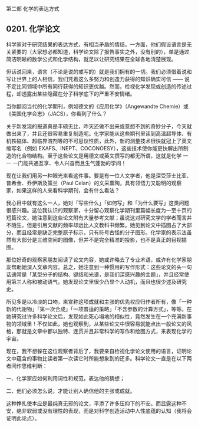 第二部 化学的表达方式

## 0201. 化学论文

科学家对于研究结果的表达方式，有相当矛盾的情结。一方面，他们假设语言是无关紧要的（大家想必都知道，科学论文除了报告事实之外，没有别的），单是通过简洁明晰的数学公式和化学结构，就足以让研究结果在全球各地清楚展现。

但话说回来，语言（不论是说的或写的）就是我们拥有的一切。我们必须借着说和写让世界上的人相信，我们凭着这么多努力和创造力获得的知识确实可信 —— 说不定比同领域中所有同行获得的知识更优越。然而，检视化学发现或创造的传述过程，却透露出某些隐藏在分子科学底下的严重不安情绪。

当你翻阅当代的化学期刊，例如德文的《应用化学》（Angewandte Chemie）或《美国化学会志》（JACS），你看到了什么？

关于新发现的报道真是丰硕无比，昨天还做不出来或意想不到的奇妙分子，今天就做出来了，并且还很容易重复制造呢。化学家能从这些期刊里读到高温超导体、有机铁磁体、超临界溶剂等的不可思议性质，此外，新的测量技术很快就冠上了英文缩写名（例如 EXAFS、INEPT、COCONOESY），这些技术使你能更快解出所制造的化合物结构。至于这些论文是用德文或英文撰写的都无所谓，这就是化学 一一 一门能共通互享、令人兴奋而且生气蓬勃的学问！

现在让我们用另一种眼光来看这件事。要是有一位人文学者，他是深受莎士比亚、普希金、乔伊斯及策兰（Paul Celan）的文采熏陶，具有领悟力又聪明的观察家，如果这样的人来看科学期刊，会有什么看法？

我心目中就有这么一人，她对「写些什么」「如何写」和「为什么要写」这类问题很感兴趣。这位我认识的观察家，十分留心观察化学期刊里篇幅长度为一至十页的短篇论文，她注意到这些论文附有大量参考文献；虽说这对研究文学的学者而言并不陌生，但是引用文献的频率却远比人文教科书频繁。她见到论文中插图占了大部分，而且经常是缺乏完整原子标示，只有符号古怪的分子图形。化学家的表示法虽然有大部分是三维空间的图像，但并不是完全精准的投影，也不是真正的目视描图。

那位好奇的观察家朋友阅读了论文内容，她或许略去了专业术语，或许有化学家朋友帮助她深人文章内容。总之，她注意到一种惯用的写作形式：这些论文的头一句话通常是「某型分子的结构、键结和光谱，是我们深感兴趣的主题」，并且经常使用第三人称和被动语气。她发现论文里很少凸显个人动机，而且也很少述及研究史。

所见多是以冷淡的口吻，来宣称这项成就和主张的优先权应归作者所有，像「一种新的代谢物」「第一次合成」「一项普适的策略」「不含参数的计算方式」，等等。在她研究过许多科学论文后，发现如此死心塌地的相似性，竟然发生在一个充满新事物的领域里！不仅如此，她也观察到，从某些论文中很容易就能点出一般论文的风格，那就是文章中都以独特、连贯并且非常科学的写作和绘图方式，来表现化学的宇宙。

现在，我不想躲在这位观察者背后了，我要亲自检视化学论文使用的语言，证明论文中蕴含的事物比读者第一次读它时所能想象到的还多。科学论文一直是在以下两者间作思维判断：

一、化学家应如何利用词性和规范，表达他的猜想；

二、他们必须怎么说，才能让别人确信他的主张或成就。

这种挣扎使本应是最纯真无邪的论文，平添了许多压抑下的不安。而显露这种不安，绝非软弱或没有理性的表现，而是对科学创造活动中人性底蕴的认知（我将会证明此论点）。